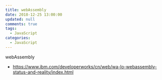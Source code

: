 ```yaml
---
title: webAssembly
date: 2018-12-25 13:00:00
updated: null
comments: true
tags:
  - JavaScript
categories:
  - JavaScript
---
```


webAssembly

<!--more-->

* https://www.ibm.com/developerworks/cn/web/wa-lo-webassembly-status-and-reality/index.html
